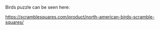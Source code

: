 
Birds puzzle can be seen here:

https://scramblesquares.com/product/north-american-birds-scramble-squares/
